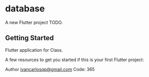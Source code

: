 # database

A new Flutter project TODO.

## Getting Started

Flutter application for Class.

A few resources to get you started if this is your first Flutter project:

Author ivancarlosqp@gmail.com
Code: 365